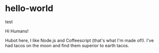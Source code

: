 # hello-world
test

Hi Humans!

Hubot here, I like Node.js and Coffeescript (that's what I'm made of!).
I've had tacos on the moon and find them superior to earth tacos.
